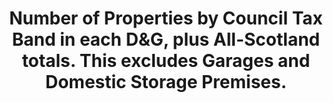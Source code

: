 ---
schema: default
title: Number of Properties by Council Tax Band in each D&G, plus All-Scotland totals. This excludes Garages and Domestic Storage Premises.
organization: Dumfries and Galloway Council
notes: 
resources:

  - name: Number of Properties by Council Tax Band in each D&G, plus All-Scotland totals. This excludes Garages and Domestic Storage Premises. CSV
  - url: https://data.usmart.io/org/9762f781-5c04-4759-a70b-afc585af1d12/resource?resourceGUID=07ca781c-21a0-4ee6-937f-b4048c6fd0d1
  - format: CSV

  - name: Number of Properties by Council Tax Band in each D&G, plus All-Scotland totals. This excludes Garages and Domestic Storage Premises. JSON
  - url: https://api.usmart.io/org/9762f781-5c04-4759-a70b-afc585af1d12/219fbf9a-4471-4997-8ea9-95c55c063442/1/urql
  - format: JSON

license: OGL3
category:

  - Built environment


  - Planning

maintainer: Tim Wisniewski
maintainer_email: tim@timwis.com
---
